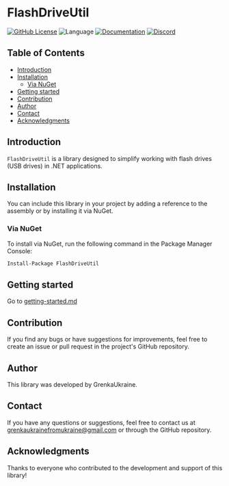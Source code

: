 # FlashDriveUtil

[![GitHub License](https://img.shields.io/github/license/GrenkaUkraine/FlashDriveUtil)](LICENSE.txt)
![Language](https://img.shields.io/badge/language-C%23-blue)
[![Documentation](https://img.shields.io/badge/documentation-yes-brightgreen.svg)](https://github.com/GrenkaUkraine/FlashDriveUtil/tree/master/docs)
[![Discord](https://img.shields.io/discord/1079380365526974474)](https://discord.gg/TTskdX3Z7F)

## Table of Contents
- [Introduction](#introduction)
- [Installation](#installation)
  - [Via NuGet](#via-nuget)
- [Getting started](#getting-started)
- [Contribution](#contribution)
- [Author](#author)
- [Contact](#contact)
- [Acknowledgments](#acknowledgments)

## Introduction

`FlashDriveUtil` is a library designed to simplify working with flash drives (USB drives) in .NET applications.

## Installation

You can include this library in your project by adding a reference to the assembly or by installing it via NuGet.

### Via NuGet

To install via NuGet, run the following command in the Package Manager Console:

```sh
Install-Package FlashDriveUtil
```

## Getting started

Go to [getting-started.md](docs/getting-started.md)

## Contribution

If you find any bugs or have suggestions for improvements, feel free to create an issue or pull request in the project's GitHub repository.

## Author

This library was developed by GrenkaUkraine.

## Contact

If you have any questions or suggestions, feel free to contact us at [grenkaukrainefromukraine@gmail.com](mailto:grenkaukrainefromukraine@gmail.com?body=%23%20From%20GitHub) or through the GitHub repository.

## Acknowledgments

Thanks to everyone who contributed to the development and support of this library!
